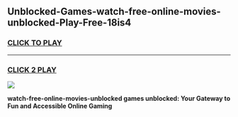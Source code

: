 
## Unblocked-Games-watch-free-online-movies-unblocked-Play-Free-18is4
<h3>
<a href="https://premium76.site?title=watch-free-online-movies-unblocked&ref=18A1">CLICK TO PLAY</a></h3>
<hr>

<h3>
<a href="https://premium76.site?title=watch-free-online-movies-unblocked&ref=18A1">CLICK 2 PLAY</a>
  
</h3>

<a href="https://premium76.site?title=watch-free-online-movies-unblocked&ref=18A1"><img src="https://clearcache.store/games.png"></a>


**watch-free-online-movies-unblocked games unblocked: Your Gateway to Fun and Accessible Online Gaming**
